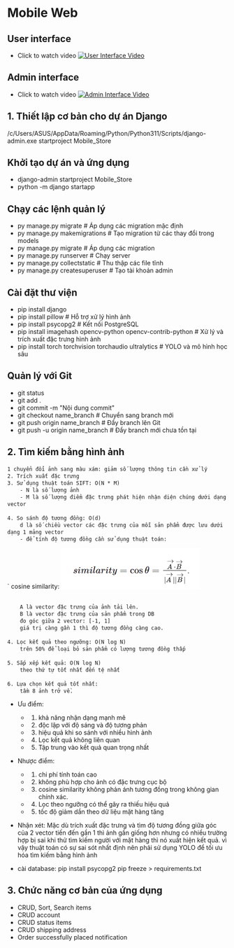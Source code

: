 # Mobile Web

## User interface
- Click to watch video
[![User Interface Video](https://res.cloudinary.com/vdtry06/video/upload/1_hb8kl3.jpg)](https://res.cloudinary.com/vdtry06/video/upload/1_hb8kl3.mp4 "User Interface")

## Admin interface
- Click to watch video
[![Admin Interface Video](https://res.cloudinary.com/vdtry06/video/upload/2_btw2xc.jpg)](https://res.cloudinary.com/vdtry06/video/upload/2_btw2xc.mp4 "Admin Interface")

## 1. Thiết lập cơ bản cho dự án Django
/c/Users/ASUS/AppData/Roaming/Python/Python311/Scripts/django-admin.exe startproject Mobile_Store

## Khởi tạo dự án và ứng dụng
- django-admin startproject Mobile_Store
- python -m django startapp 

## Chạy các lệnh quản lý
- py manage.py migrate  # Áp dụng các migration mặc định
- py manage.py makemigrations  # Tạo migration từ các thay đổi trong models
- py manage.py migrate  # Áp dụng các migration
- py manage.py runserver  # Chạy server
- py manage.py collectstatic  # Thu thập các file tĩnh
- py manage.py createsuperuser  # Tạo tài khoản admin

## Cài đặt thư viện
- pip install django
- pip install pillow  # Hỗ trợ xử lý hình ảnh
- pip install psycopg2  # Kết nối PostgreSQL
- pip install imagehash opencv-python opencv-contrib-python  # Xử lý và trích xuất đặc trưng hình ảnh
- pip install torch torchvision torchaudio ultralytics  # YOLO và mô hình học sâu

## Quản lý với Git
- git status
- git add .
- git commit -m "Nội dung commit"
- git checkout name_branch  # Chuyển sang branch mới
- git push origin name_branch  # Đẩy branch lên Git
- git push -u origin name_branch  # Đẩy branch mới chưa tồn tại

## 2. Tìm kiếm bằng hình ảnh
```
1 chuyển đổi ảnh sang màu xám: giảm số lượng thông tin cần xử lý
2. Trích xuất đặc trưng
3. Sử dụng thuật toán SIFT: O(N * M)
    - N là số lượng ảnh
    - M là số lượng điểm đặc trưng phát hiện nhận diện chúng dưới dạng vector

4. So sánh độ tương đồng: O(d)
    d là số chiều vector các đặc trưng của mỗi sản phẩm được lưu dưới dạng 1 mảng vector
    - để tính độ tương đồng cần sử dụng thuật toán:
```
`
     cosine similarity:
        ![alt text](image.png) 
```

    A là vector đặc trưng của ảnh tải lên.
    B là vector đặc trưng của sản phẩm trong DB
    đo góc giữa 2 vector: [-1, 1]
    giá trị càng gần 1 thì độ tương đồng càng cao.

4. Lọc kết quả theo ngưỡng: O(N log N)
    trên 50% để loại bỏ sản phẩm có lượng tương đồng thấp

5. Sắp xếp kết quả: O(N log N)
    theo thứ tự tốt nhất đến tệ nhất

6. Lựa chọn kết quả tốt nhất:
    tầm 8 ảnh trở về.
```   
- Ưu điểm:
    - 1. khả năng nhận dạng mạnh mẽ
    - 2. độc lập với độ sáng và độ tương phản
    - 3. hiệu quả khi so sánh với nhiều hình ảnh
    - 4. Lọc kết quả không liên quan
    - 5. Tập trung vào kết quả quan trọng nhất
- Nhược điểm:
    - 1. chi phí tính toán cao
    - 2. không phù hợp cho ảnh có đặc trưng cục bộ
    - 3. cosine similarity không phản ánh tương đồng trong không gian chính xác.
    - 4. Lọc theo ngưỡng có thể gây ra thiếu hiệu quả
    - 5. tốc độ giảm dần theo dữ liệu mặt hàng tăng

- Nhận xét:
Mặc dù trích xuất đặc trưng và tìm độ tương đồng giữa góc của 2 vector tiến đến gần 1 thì ảnh gần giống hơn nhưng có nhiều trường hợp bị sai khi thử tìm kiếm người với mặt hàng thì nó xuất hiện kết quả. vì vậy thuật toán có sự sai sót nhất định nên phải sử dụng YOLO để tối ưu hóa tìm kiếm bằng hình ảnh

- cài database:
    pip install psycopg2
    pip freeze > requirements.txt
## 3. Chức năng cơ bản của ứng dụng
- CRUD, Sort, Search items
- CRUD account
- CRUD status items
- CRUD shipping address
- Order successfully placed notification
